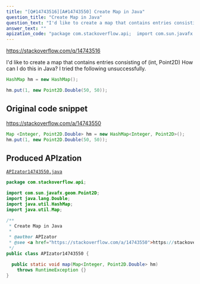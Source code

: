 ```yaml
---
title: "[Q#14743516][A#14743550] Create Map in Java"
question_title: "Create Map in Java"
question_text: "I'd like to create a map that contains entries consisting of (int, Point2D) How can I do this in Java? I tried the following unsuccessfully."
answer_text: ""
apization_code: "package com.stackoverflow.api;  import com.sun.javafx.geom.Point2D; import java.lang.Double; import java.util.HashMap; import java.util.Map;  /**  * Create Map in Java  *  * @author APIzator  * @see <a href=\"https://stackoverflow.com/a/14743550\">https://stackoverflow.com/a/14743550</a>  */ public class APIzator14743550 {    public static void map(Map<Integer, Point2D.Double> hm)     throws RuntimeException {} }"
---
```


https://stackoverflow.com/q/14743516

I&#x27;d like to create a map that contains entries consisting of (int, Point2D)
How can I do this in Java?
I tried the following unsuccessfully.


```java
HashMap hm = new HashMap();

hm.put(1, new Point2D.Double(50, 50));
```


## Original code snippet

https://stackoverflow.com/a/14743550



```java
Map <Integer, Point2D.Double> hm = new HashMap<Integer, Point2D>();
hm.put(1, new Point2D.Double(50, 50));
```

## Produced APIzation

[`APIzator14743550.java`](https://github.com/pasqualesalza/apization-temp-data/raw/master/apizations/java/APIzator14743550.java)

```java
package com.stackoverflow.api;

import com.sun.javafx.geom.Point2D;
import java.lang.Double;
import java.util.HashMap;
import java.util.Map;

/**
 * Create Map in Java
 *
 * @author APIzator
 * @see <a href="https://stackoverflow.com/a/14743550">https://stackoverflow.com/a/14743550</a>
 */
public class APIzator14743550 {

  public static void map(Map<Integer, Point2D.Double> hm)
    throws RuntimeException {}
}

```